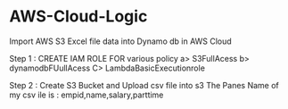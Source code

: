 # AWS-Cloud-Logic
Import AWS S3 Excel file data into Dynamo db in AWS Cloud

Step 1 : CREATE IAM ROLE FOR various policy
a> S3FullAcess
b> dynamodbFUullAcess
C> LambdaBasicExecutionrole

Step 2 : Create S3 Bucket and Upload csv file into s3
  The Panes Name of my csv ile is :
  empid,name,salary,parttime
 
